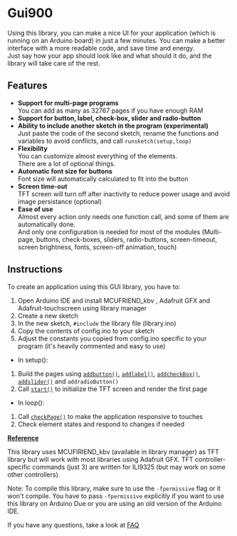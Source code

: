 # Gui900

Using this library, you can make a nice UI for your application (which is running on an Arduino board) in just a few minutes. You can make a better interface with a more readable code, and save time and energy.  
Just say how your app should look like and what should it do, and the library will take care of the rest.

## Features

* **Support for multi-page programs**  
  You can add as many as 32767 pages if you have enough RAM
* **Support for button, label, check-box, slider and radio-button**  
* **Ability to include another sketch in the program (experimental)**  
  Just paste the code of the second sketch, rename the functions and variables to avoid conflicts, and call `runsketch(setup,loop)`
* **Flexibility**  
  You can customize almost everything of the elements.  
  There are a lot of optional things.
* **Automatic font size for buttons**  
  Font size will automatically calculated to fit into the button
* **Screen time-out**  
  TFT screen will turn off after inactivity to reduce power usage and avoid image persistance (optional)
* **Ease of use**  
  Almost every action only needs one function call, and some of them are automatically done.  
  And only one configuration is needed for most of the modules (Multi-page, buttons, check-boxes, sliders, radio-buttons, screen-timeout, screen brightness, fonts, screen-off animation, touch)

## Instructions

To create an application using this GUI library, you have to:

1. Open Arduino IDE and install MCUFRIEND_kbv , Adafruit GFX and Adafruit-touchscreen using library manager
2. Create a new sketch
3. In the new sketch, `#include` the library file (library.ino)
4. Copy the contents of config.ino to your sketch
5. Adjust the constants you copied from config.ino specific to your program (it's heavily commented and easy to use)

* In setup():

1. Build the pages using [`addbutton()`](https://github.com/Mammad900/Arduino-TFT-GUI-library/wiki/addbutton()), [`addlabel()`](https://github.com/Mammad900/Arduino-TFT-GUI-library/wiki/addlabel()), [`addcheckBox()`](https://github.com/Mammad900/Arduino-TFT-GUI-library/wiki/addcheckBox()), [`addslider()`](https://github.com/Mammad900/Arduino-TFT-GUI-library/wiki/addslider()) and `addradioButton()`
2. Call [`start()`](https://github.com/Mammad900/Arduino-TFT-GUI-library/wiki/start()) to initialize the TFT screen and render the first page

* In loop():

1. Call [`checkPage()`](https://github.com/Mammad900/Arduino-TFT-GUI-library/wiki/checkPage()) to make the application responsive to touches
2. Check element states and respond to changes if needed

**[Reference](https://github.com/Mammad900/Arduino-TFT-GUI-library/wiki#reference)**

This library uses MCUFIRIEND_kbv (available in library manager) as TFT library but will work with most libraries using Adafruit GFX.
TFT controller-specific commands (just 3) are written for ILI9325 (but may work on some other controllers).

Note: To compile this library, make sure to use the `-fpermissive` flag or it won't compile. You have to pass `-fpermissive` explicitly if you want to use this library on Arduino Due or you are using an old version of the Arduino IDE.

If you have any questions, take a look at [FAQ](https://github.com/Mammad900/Arduino-TFT-GUI-library/wiki/Frequently-Asked-Questions)
